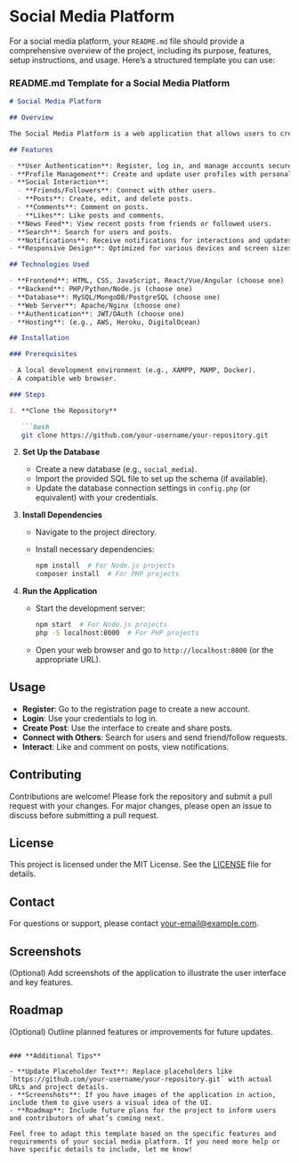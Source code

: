 # Social Media Platform
For a social media platform, your `README.md` file should provide a comprehensive overview of the project, including its purpose, features, setup instructions, and usage. Here’s a structured template you can use:

### **README.md Template for a Social Media Platform**

```markdown
# Social Media Platform

## Overview

The Social Media Platform is a web application that allows users to create profiles, connect with others, and share updates. It features user authentication, profile management, post creation, and social interactions.

## Features

- **User Authentication**: Register, log in, and manage accounts securely.
- **Profile Management**: Create and update user profiles with personal information and photos.
- **Social Interaction**:
  - **Friends/Followers**: Connect with other users.
  - **Posts**: Create, edit, and delete posts.
  - **Comments**: Comment on posts.
  - **Likes**: Like posts and comments.
- **News Feed**: View recent posts from friends or followed users.
- **Search**: Search for users and posts.
- **Notifications**: Receive notifications for interactions and updates.
- **Responsive Design**: Optimized for various devices and screen sizes.

## Technologies Used

- **Frontend**: HTML, CSS, JavaScript, React/Vue/Angular (choose one)
- **Backend**: PHP/Python/Node.js (choose one)
- **Database**: MySQL/MongoDB/PostgreSQL (choose one)
- **Web Server**: Apache/Nginx (choose one)
- **Authentication**: JWT/OAuth (choose one)
- **Hosting**: (e.g., AWS, Heroku, DigitalOcean)

## Installation

### Prerequisites

- A local development environment (e.g., XAMPP, MAMP, Docker).
- A compatible web browser.

### Steps

1. **Clone the Repository**

   ```bash
   git clone https://github.com/your-username/your-repository.git
   ```

2. **Set Up the Database**

   - Create a new database (e.g., `social_media`).
   - Import the provided SQL file to set up the schema (if available).
   - Update the database connection settings in `config.php` (or equivalent) with your credentials.

3. **Install Dependencies**

   - Navigate to the project directory.
   - Install necessary dependencies:

     ```bash
     npm install  # For Node.js projects
     composer install  # For PHP projects
     ```

4. **Run the Application**

   - Start the development server:

     ```bash
     npm start  # For Node.js projects
     php -S localhost:8000  # For PHP projects
     ```

   - Open your web browser and go to `http://localhost:8000` (or the appropriate URL).

## Usage

- **Register**: Go to the registration page to create a new account.
- **Login**: Use your credentials to log in.
- **Create Post**: Use the interface to create and share posts.
- **Connect with Others**: Search for users and send friend/follow requests.
- **Interact**: Like and comment on posts, view notifications.

## Contributing

Contributions are welcome! Please fork the repository and submit a pull request with your changes. For major changes, please open an issue to discuss before submitting a pull request.

## License

This project is licensed under the MIT License. See the [LICENSE](LICENSE) file for details.

## Contact

For questions or support, please contact [your-email@example.com](mailto:your-email@example.com).

## Screenshots

(Optional) Add screenshots of the application to illustrate the user interface and key features.

## Roadmap

(Optional) Outline planned features or improvements for future updates.

```

### **Additional Tips**

- **Update Placeholder Text**: Replace placeholders like `https://github.com/your-username/your-repository.git` with actual URLs and project details.
- **Screenshots**: If you have images of the application in action, include them to give users a visual idea of the UI.
- **Roadmap**: Include future plans for the project to inform users and contributors of what’s coming next.

Feel free to adapt this template based on the specific features and requirements of your social media platform. If you need more help or have specific details to include, let me know!
